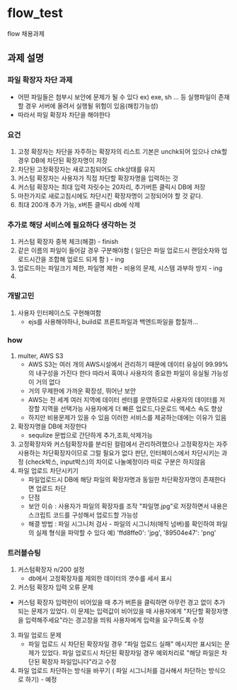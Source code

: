 # flow_test
flow 채용과제

## 과제 설명
### 파일 확장자 차단 과제 
- 어떤 파일들은 첨부시 보안에 문제가 될 수 있다 ex) exe, sh ... 등 실행파일이 존재할 경우 서버에 올려서 실행될 위험이 있음(해킹가능성)
- 따라서 파일 확장자 차단을 해야한다
### 요건
1. 고정 확장자는 차단을 자주하는 확장자의 리스트 기본은 unchk되어 있으나 chk할 경우 DB에 차단된 확장자명이 저장
2. 차단된 고정확장자는 새로고침되어도 chk상태를 유지
3. 커스텀 확장자는 사용자가 직접 차단할 확장자명을 입력하는 것
4. 커스텀 확장자는 최대 입력 자릿수는 20자리, 추가버튼 클릭시 DB에 저장
5. 마찬가지로 새로고침시에도 차단시킨 확장자명이 고정되어야 할 것 같다.
6. 최대 200개 추가 가능, x버튼 클릭시 db에 삭제

### 추가로 해당 서비스에 필요하다 생각하는 것
1. 커스텀 확장자 중복 체크(해결) - finish
2. 같은 이름의 파일이 들어갈 경우 구분해야함 ( 일단은 파일 업로드시 랜덤숫자와 업로드시간을 조합해 업로드 되게 함 ) - ing
3. 업로드하는 파일크기 제한, 파일명 제한 - 비용의 문제, 시스템 과부하 방지 - ing
4. 

### 개발고민
1. 사용자 인터페이스도 구현해여함
   - ejs를 사용해야하나, build로 프론트파일과 백엔드파일을 합칠까...

  

### how
1. multer, AWS S3
   - AWS S3는 여러 개의 AWS시설에서 관리하기 때문에 데이터 유실이 99.99% 의 내구성을 가진다 한다 따라서 혹여나 사용자의 중요한 파일이 유실될 가능성이 거의 없다
   - 거의 무제한에 가까운 확장성, 뛰어난 보안
   - AWS는 전 세계 여러 지역에 데이터 센터를 운영하므로 사용자의 데이터를 저장할 지역을 선택가능 사용자에게 더 빠른 업로드,다운로드 엑세스 속도 향상
   - 하지만 비용문제가 있을 수 있음 이러한 서비스를 제공하는데에는 이유가 있음
2. 확장자명을 DB에 저장한다
   - sequlize 문법으로 간단하게 추가,조회,삭제가능
3. 고정확장자와 커스텀확장자를 분리된 컬럼에서 관리하려했으나 고정확장자는 자주사용하는 차단확장자이므로 그럴 필요가 없다 판단, 인터페이스에서 차단시키는 과정 (check박스, input박스)의 차이로 나눌예정이라 따로 구분은 하지않음
4. 파일 업로드 차단시키기
   - 파일업로드시 DB에 해당 파일의 확장자명과 동일한 차단확장자명이 존재한다면 업로드 차단
   - 단점
   - 보안 이슈 : 사용자가 파일의 확장자를 조작 "파일명.jpg"로 저장하면서 내용은 스크립트 코드를 구성해서 업로드할 가능성
   - 해결 방법 : 파일 시그니처 검사 - 파일의 시그니처(매직 넘버)를 확인하여 파일의 실제 형식을 파악할 수 있다 예) 'ffd8ffe0': 'jpg',  '89504e47': 'png'

### 트러블슈팅
1. 커스텀확장자 n/200 설정
   - db에서 고정확장자를 제외한 데이터의 갯수를 세서 표시
2. 커스텀 확장자 입력 오류 문제
  - 커스텀 확장자 입력란이 비어있을 때 추가 버튼을 클릭하면 아무런 경고 없이 추가되는 문제가 있었다.
    이 문제는 입력값이 비어있을 때 사용자에게 "차단할 확장자명을 입력해주세요"라는 경고창을 띄워 사용자에게 입력을 요구하도록 수정
3. 파일 업로드 문제
   - 파일 업로드 시 차단된 확장자일 경우 "파일 업로드 실패" 메시지만 표시되는 문제가 있었다.
     파일 업로드시 차단된 확장자일 경우 예외처리로 "해당 파일은 차단된 확장자 파일입니다"라고 수정
4. 파일 업로드 차단하는 방식을 바꾸기 ( 파일 시그니처를 검사해서 차단하는 방식으로 하기) - 예정
